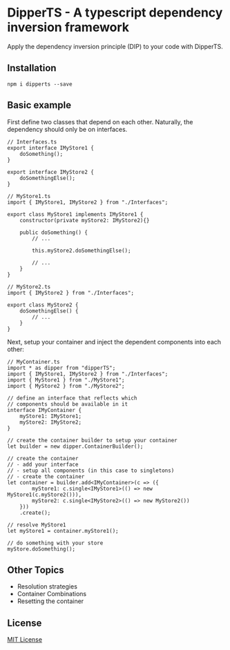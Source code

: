 DipperTS - A typescript dependency inversion framework
======

Apply the dependency inversion principle (DIP) to your code with DipperTS.

## Installation

```
npm i dipperts --save
```

## Basic example

First define two classes that depend on each other.
Naturally, the dependency should only be on interfaces.

```
// Interfaces.ts
export interface IMyStore1 {
    doSomething();
}

export interface IMyStore2 {
    doSomethingElse();
}
```
    
```
// MyStore1.ts
import { IMyStore1, IMyStore2 } from "./Interfaces";

export class MyStore1 implements IMyStore1 {
    constructor(private myStore2: IMyStore2){}

    public doSomething() {
        // ...

        this.myStore2.doSomethingElse();

        // ...
    }
}
```
```
// MyStore2.ts
import { IMyStore2 } from "./Interfaces";

export class MyStore2 {
    doSomethingElse() {
        // ...
    }
}
```
Next, setup your container and inject the dependent components into each other:
```
// MyContainer.ts
import * as dipper from "dipperTS";
import { IMyStore1, IMyStore2 } from "./Interfaces";
import { MyStore1 } from "./MyStore1";
import { MyStore2 } from "./MyStore2";

// define an interface that reflects which 
// components should be available in it
interface IMyContainer {
    myStore1: IMyStore1;
    myStore2: IMyStore2;
}

// create the container builder to setup your container
let builder = new dipper.ContainerBuilder();

// create the container
// - add your interface
// - setup all components (in this case to singletons)
// - create the container
let container = builder.add<IMyContainer>(c => ({
        myStore1: c.single<IMyStore1>(() => new MyStore1(c.myStore2())),
        myStore2: c.single<IMyStore2>(() => new MyStore2())
    }))
    .create();

// resolve MyStore1
let myStore1 = container.myStore1();

// do something with your store
myStore.doSomething();
```

## Other Topics
- Resolution strategies
- Container Combinations
- Resetting the container

## License

[MIT License](LICENSE.md)